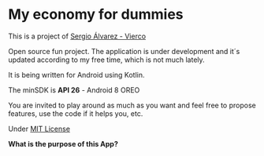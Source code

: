 # My economy for dummies

This is a project of [Sergio Álvarez - Vierco](https://www.sergioalvarez.dev)

Open source fun project.
The application is under development and it´s updated according to my free time,  which is not much lately.

It is being written for Android using Kotlin.

The minSDK is **API 26** - Android 8 OREO

You are invited to play around as much as you want and feel free to propose features, use the code if it helps you, etc.

Under [MIT License](https://github.com/Vierco/My-Economy-for-dummies-/blob/master/LICENSE)

**What is the purpose of this App?**

